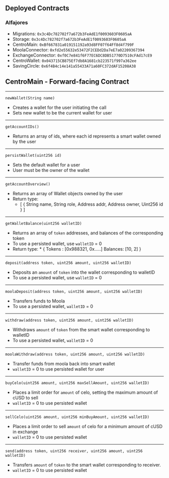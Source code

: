## Deployed Contracts

### Alfajores

- Migrations: `0x3c4Dc782702f7a672b3FeAdE1f0093603F0605aA`
- Storage: `0x3c4Dc782702f7a672b3FeAdE1f0093603F0605aA`
- CentroMain: `0xBf667831a019151192a93d8FF07f64Ff8d4f799F`
- MoolaConnector: `0xfd2e55632e53472F2CEDd2Da7eE7a02209367394`
- ExchangeConnector: `0xf0C7e841f6F77EC6DC8DB51770D7510cFAd17cE9`
- CentroWallet: `0x043715CB875Ef7db8A1681cb223571f997a362ee`
- SavingCircle: `0x6f4B4c14e141a55433A71a60FC372dAF15208A38`

## CentroMain - Forward-facing Contract

---

`newWallet(String name)`

- Creates a wallet for the user initiating the call
- Sets new wallet to be the current wallet for user

---

`getAccountIDs()`

- Returns an array of ids, where each id represents a smart wallet owned by the user

---

`persistWallet(uint256 id)`

- Sets the default wallet for a user
- User must be the owner of the wallet

---

`getAccountOverview()`

- Returns an array of Wallet objects owned by the user
- Return type:
  - [
    { String name,
    String role,
    Address addr,
    Address owner,
    Uint256 id }
    ]

---

`getWalletBalance(uint256 walletID)`

- Returns an array of `token` addresses, and balances of the corresponding token
- To use a persisted wallet, use `walletID` = 0
- Return type: \* {
  Tokens : [0x988321, 0x…..]
  Balances: [10, 2]
  }

---

`deposit(address token, uint256 amount, uint256 walletID)`

- Deposits an `amount` of `token` into the wallet corresponding to walletID
- To use a persisted wallet, use `walletID` = 0

---

`moolaDeposit(address token, uint256 amount, uint256 walletID)`

- Transfers funds to Moola
- To use a persisted wallet, `walletID` = 0

---

`withdraw(address token, uint256 amount, uint256 walletID)`

- Withdraws `amount` of `token` from the smart wallet corresponding to walletID
- To use a persisted wallet, `walletID` = 0

---

`moolaWithdraw(address token, uint256 amount, uint256 walletID)`

- Transfer funds from moola back into smart wallet
- `walletID` = 0 to use persisted wallet for user

---

`buyCelo(uint256 amount, uint256 maxSellAmount, uint256 walletID)`

- Places a limit order for `amount` of celo, setting the maximum amount of cUSD to sell
- `walletID` = 0 to use persisted wallet

---

`sellCelo(uint256 amount, uint256 minBuyAmount, uint256 walletID)`

- Places a limit order to sell `amount` of celo for a minimum amount of cUSD in exchange
- `walletID` = 0 to use persisted wallet

---

`send(address token, uint256 receiver, uint256 amount, uint256 walletID)`

- Transfers `amount` of `token` to the smart wallet corresponding to receiver.
- `walletID` = 0 to use persisted wallet
